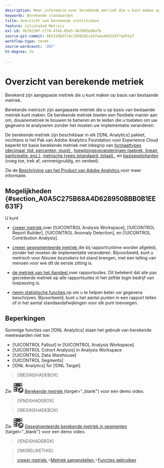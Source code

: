 ```yaml
---
description: Meer informatie over berekende metriek die u kunt maken op basis van bestaande metriek.
keywords: Berekende standaarden
title: Overzicht van berekende statistieken
feature: Calculated Metrics
exl-id: 9bf8239f-cf74-4feb-85e5-d47805e90afb
source-git-commit: 665319bdfc4c1599292c2e7aea45622d77a291a7
workflow-type: tm+mt
source-wordcount: '267'
ht-degree: 1%

---
```


# Overzicht van berekende metriek

Berekend zijn aangepaste metriek die u kunt maken op basis van bestaande metriek.

Berekende metrisch zijn aangepaste metriek die u op basis van bestaande metriek kunt maken. De berekende metriek bieden een flexibele manier aan om, douanemetriek te bouwen te beheren en te leiden die u toelaten om uw gegevens te analyseren zonder het moeten uw implementatie veranderen.

De berekende metriek zijn beschikbaar in elk [!DNL Analytics] pakket, nochtans is het Pak van Adobe Analytics Foundation voor Experience Cloud beperkt tot basis berekende metriek met inbegrip van [ formaattypes (decimaal, tijd, percenten, munt) ](/help/components/calculated-metrics/workflow/c-build-metrics/cm-build-metrics.md), [ toewijzingsveranderingen (gebrek, lineair, participatie, enz.)](/help/components/calculated-metrics/workflow/c-build-metrics/m-metric-type-alloc.md), [ metrische types (standaard, totaal) ](/help/components/calculated-metrics/workflow/c-build-metrics/m-metric-type-alloc.md), en [ basisexploitanten ](workflow/c-build-metrics/cm-build-metrics.md#operators) (voeg toe, trek af, vermenigvuldig, en verdeel).


Zie de [ Beschrijving van het Product van Adobe Analytics ](https://helpx.adobe.com/legal/product-descriptions/adobe-analytics.html) voor meer informatie.

<!--
Here is a comparison of calculated metrics and advanced calculated metrics capabilities: 

| [Format types (decimal, time, percent, currency)](/help/components/calculated-metrics/workflow/c-build-metrics/cm-build-metrics.md)  | ![CheckmarkCircle](/help/assets/icons/CheckmarkCircle.svg)  | ![CheckmarkCircle](/help/assets/icons/CheckmarkCircle.svg)  |
| [Attribution changes (default, linear, participation, etc.)](/help/components/calculated-metrics/workflow/c-build-metrics/m-metric-type-alloc.md)  | ![CheckmarkCircle](/help/assets/icons/CheckmarkCircle.svg)  | ![CheckmarkCircle](/help/assets/icons/CheckmarkCircle.svg)  |
| [Metric types (standard, total)](/help/components/calculated-metrics/workflow/c-build-metrics/m-metric-type-alloc.md)  | ![CheckmarkCircle](/help/assets/icons/CheckmarkCircle.svg)  | ![CheckmarkCircle](/help/assets/icons/CheckmarkCircle.svg)  |
|  Basic operators (add, subtract, multiply, divide)  | ![CheckmarkCircle](/help/assets/icons/CheckmarkCircle.svg)  | ![CheckmarkCircle](/help/assets/icons/CheckmarkCircle.svg)  |
| [Apply segments](/help/components/calculated-metrics/workflow/c-build-metrics/metrics-with-segments.md)  | ![StopCircle](/help/assets/icons/StopCircle.svg)  | Yes  |
| [Basic functions (count, abs value, mean, etc)](/help/components/calculated-metrics/cm-reference/cm-functions.md)  | No  | Yes  |
| [Advanced functions (regression, if/then, t-score, etc)](/help/components/calculated-metrics/cm-reference/cm-adv-functions.md)  | No  | Yes  |

-->

## Mogelijkheden {#section_A0A5C275B68A4D628950BBB0B1EE631F}

U kunt

* [ creeer metriek ](/help/components/calculated-metrics/workflow/cm-workflow.md) over [!UICONTROL Analysis Workspace], [!UICONTROL Report Builder], [!UICONTROL Anomaly Detection], en [!UICONTROL Contribution Analysis].
* [ creeer gesegmenteerde metriek ](/help/components/calculated-metrics/workflow/c-build-metrics/metrics-with-segments.md) die bij rapportruntime worden afgeleid, zonder het moeten de implementatie veranderen. Bijvoorbeeld, kunt u metrisch voor *Nieuwe bezoekers* tot stand brengen, met een telling van mensen voor wie dit de eerste zitting is.

* [ de metriek van het Aandeel ](/help/components/calculated-metrics/workflow/cm-sharing.md) over rapportsuites. Dit betekent dat alle pas gecreëerde metriek op alle rapportsuites in het zelfde login bedrijf van toepassing is.

* [ neem statistische functies ](/help/components/calculated-metrics/cm-reference/cm-adv-functions.md) op om u te helpen beter uw gegevens beschrijven. Bijvoorbeeld, kunt u het aantal punten in een rapport tellen of in het aantal standaardafwijkingen voor elk punt toevoegen.

## Beperkingen

Sommige functies van [!DNL Analytics] staan het gebruik van berekende meetwaarden niet toe:

* [!UICONTROL Fallout] in [!UICONTROL Analysis Workspace]
* [!UICONTROL Cohort Analysis] in Analysis Workspace
* [!UICONTROL Data Warehouse]
* [!UICONTROL Segments]
* [!DNL Analytics] for [!DNL Target]


>[!BEGINSHADEBOX]

Zie ![ VideoCheckedOut ](/help/assets/icons/VideoCheckedOut.svg) [ Berekende metriek ](https://video.tv.adobe.com/v/25407?quality=12&learn=on){target="_blank"} voor een demo video.

>[!ENDSHADEBOX]

>[!BEGINSHADEBOX]

Zie ![ VideoCheckedOut ](/help/assets/icons/VideoCheckedOut.svg) [ Gesegmenteerde berekende metriek in segmenten ](https://video.tv.adobe.com/v/25409?quality=12&learn=on){target="_blank"} voor een demo video.

>[!ENDSHADEBOX]

<!--

Here is a short overview of the [!UICONTROL Calculated metrics] tools: 

|Tool|Capabilities|
|--- |--- |
| [Calculated metric builder](workflow/c-build-metrics/cm-build-metrics.md)| The capabilities are: <ul><li>Create calculated and advanced calculated metrics using advancmd allocation models.</li><li>Add segments inline to metric formulas</li><li>Compare segments in the same report. For example, compare local visitors vs. international visitors.</li><li>Use statistical functions</li><li>Provide detailed metric descriptions (show what it does, where to use it, where NOT to use it)</li><li>Copy definitions into new metrics</li><li>Provide an inline metric preview</li><li>Set metric polarity, which indicates whether it's good or bad if a given custom event (metric) goes up</li><li>Tag metrics</li></ul>|
|Calculated Metric Manager|<ul><li>Share metrics with others</li<li>Approve and curate metrics</li><li>Organize (tag) your metrics so people can find them</li><li>Delete metrics</li><li>Rename metrics</li></ul>|
|Metric Selector rail|Lets you search for and add/apply metrics to the report. You can also change the  sort order (options are: alphabetical, recommended, frequently used, recently used.) In addition, you can filter on Report Suites to show only metrics created in a specific report suite.  To access this Metric Selector, click the Metrics icon  to the left of a report. |
|API for Calculated Metrics|Part of the Adobe Analytics 2.0 API set.|

-->

>[!MORELIKETHIS]
>
>[ creeer metriek ](/help/components/calculated-metrics/workflow/cm-workflow.md)
>&#x200B;>[Metriek samenstellen ](/help/components/calculated-metrics/workflow/c-build-metrics/cm-build-metrics.md)
>&#x200B;>[Functies gebruiken ](/help/components/calculated-metrics/workflow/c-build-metrics/cm-using-functions.md)
>
